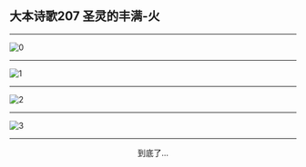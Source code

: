 
## 大本诗歌207 圣灵的丰满-火
        
<div id="aplayer0"></div>

---

<img alt="0" data-original="/data/d0206/0.png">

---

<img alt="1" data-original="/data/d0206/1.png">

---

<img alt="2" data-original="/data/d0206/2.png">

---

<img alt="3" data-original="/data/d0206/3.png">

---

<p style="text-align: center">到底了...</p>

<script src="/js/dist-view.js"></script>

<script>
MAIN.id = 'd0206';
        
const ap0 = new APlayer({
    container: document.getElementById('aplayer0'),
    volume: 1,
    loop: 'none',
    preload: 'none',
    audio: [{
        name: '大本诗歌207.mp3',
        artist: '大本诗歌',
        url: 'https://res.wx.qq.com/voice/getvoice?mediaid=MzI0NTk3MDM5M18yMjQ3NDkwMTgz',
        cover: '/favicon'
    }]
});
</script>
